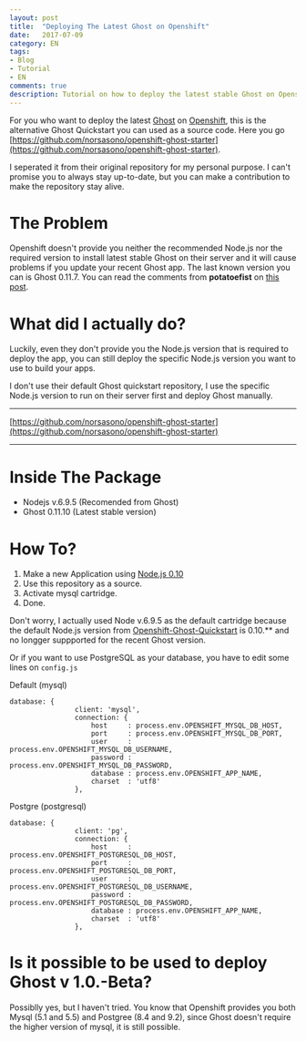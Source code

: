 ```yaml
---
layout: post
title:  "Deploying The Latest Ghost on Openshift"
date:   2017-07-09
category: EN
tags:
- Blog
- Tutorial
- EN
comments: true
description: Tutorial on how to deploy the latest stable Ghost on Openshift.
---
```


For you who want to deploy the latest [Ghost](https://tryghost.org) on [Openshift](https://openshift.redhat.com), this is the alternative Ghost Quickstart you can used as a source code. Here you go [https://github.com/norsasono/openshift-ghost-starter](https://github.com/norsasono/openshift-ghost-starter).

I seperated it from their original repository for my personal purpose. I can't promise you to always stay up-to-date, but you can make a contribution to make the repository stay alive.

# The Problem

Openshift doesn't provide you neither the recommended Node.js nor the required version to install latest stable Ghost on their server and it will cause problems if you update your recent Ghost app. The last known version you can is Ghost 0.11.7. You can read the comments from **potatoefist** on [this post](https://blog.sasono.web.id/2016/12/19/update-ghost-0-11-3-using-openshift-quickstart/).

# What did I actually do?

Luckily, even they don't provide you the Node.js version that is required to deploy the app, you can still deploy the specific Node.js version you want to use to build your apps. 

I don't use their default Ghost quickstart repository, I use the specific Node.js version to run on their server first and deploy Ghost manually.

---
[https://github.com/norsasono/openshift-ghost-starter](https://github.com/norsasono/openshift-ghost-starter)

---

# Inside The Package

- Nodejs v.6.9.5 (Recomended from Ghost)
- Ghost 0.11.10 (Latest stable version)

# How To?

1. Make a new Application using [Node.js 0.10](https://openshift.redhat.com/app/console/application_type/cart!nodejs-0.10)
2. Use this repository as a source.
3. Activate mysql cartridge.
4. Done.


Don't worry, I actually used Node v.6.9.5 as the default cartridge because the default Node.js version from [Openshift-Ghost-Quickstart](https://github.com/openshift-quickstart/openshift-ghost-quickstart) is 0.10.** and no longger suppported for the recent Ghost version.



Or if you want to use PostgreSQL as your database, you have to edit some lines on `config.js`

Default (mysql)
```
database: {
                client: 'mysql',
                connection: {
                    host     : process.env.OPENSHIFT_MYSQL_DB_HOST,
                    port     : process.env.OPENSHIFT_MYSQL_DB_PORT,
                    user     : process.env.OPENSHIFT_MYSQL_DB_USERNAME,
                    password : process.env.OPENSHIFT_MYSQL_DB_PASSWORD,
                    database : process.env.OPENSHIFT_APP_NAME,
                    charset  : 'utf8'
                },
```

Postgre (postgresql)
```
database: {
                client: 'pg',
                connection: {
                    host     : process.env.OPENSHIFT_POSTGRESQL_DB_HOST,
                    port     : process.env.OPENSHIFT_POSTGRESQL_DB_PORT,
                    user     : process.env.OPENSHIFT_POSTGRESQL_DB_USERNAME,
                    password : process.env.OPENSHIFT_POSTGRESQL_DB_PASSWORD,
                    database : process.env.OPENSHIFT_APP_NAME,
                    charset  : 'utf8'
                },
```


# Is it possible to be used to deploy Ghost v 1.0.-Beta?

Possiblly yes, but I haven't tried. You know that Openshift provides you both Mysql (5.1 and 5.5) and Postgree (8.4 and 9.2), since Ghost doesn't require the higher version of mysql, it is still possible.
